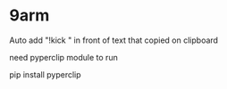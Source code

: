 # 9arm

Auto add "!kick " in front of text that copied on clipboard

need pyperclip module to run

pip install pyperclip

